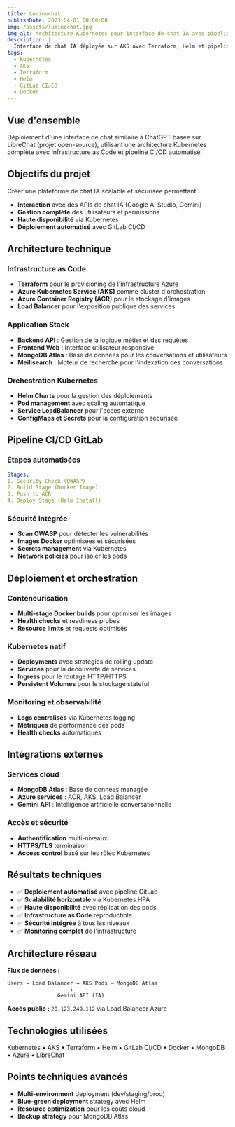 ```yaml
---
title: Luminochat
publishDate: 2023-04-01 00:00:00
img: /assets/luminochat.jpg
img_alt: Architecture Kubernetes pour interface de chat IA avec pipeline CI/CD
description: |
  Interface de chat IA déployée sur AKS avec Terraform, Helm et pipeline GitLab CI/CD complet
tags:
  - Kubernetes
  - AKS
  - Terraform
  - Helm
  - GitLab CI/CD
  - Docker
---
```


## Vue d'ensemble

Déploiement d'une interface de chat similaire à ChatGPT basée sur LibreChat (projet open-source), utilisant une architecture Kubernetes complète avec Infrastructure as Code et pipeline CI/CD automatisé.

## Objectifs du projet

Créer une plateforme de chat IA scalable et sécurisée permettant :
- **Interaction** avec des APIs de chat IA (Google AI Studio, Gemini)
- **Gestion complète** des utilisateurs et permissions
- **Haute disponibilité** via Kubernetes
- **Déploiement automatisé** avec GitLab CI/CD

## Architecture technique

### Infrastructure as Code
- **Terraform** pour le provisioning de l'infrastructure Azure
- **Azure Kubernetes Service (AKS)** comme cluster d'orchestration
- **Azure Container Registry (ACR)** pour le stockage d'images
- **Load Balancer** pour l'exposition publique des services

### Application Stack
- **Backend API** : Gestion de la logique métier et des requêtes
- **Frontend Web** : Interface utilisateur responsive
- **MongoDB Atlas** : Base de données pour les conversations et utilisateurs
- **Meilisearch** : Moteur de recherche pour l'indexation des conversations

### Orchestration Kubernetes
- **Helm Charts** pour la gestion des déploiements
- **Pod management** avec scaling automatique
- **Service LoadBalancer** pour l'accès externe
- **ConfigMaps et Secrets** pour la configuration sécurisée

## Pipeline CI/CD GitLab

### Étapes automatisées
```yaml
Stages:
1. Security Check (OWASP)
2. Build Stage (Docker Image)
3. Push to ACR
4. Deploy Stage (Helm Install)
```

### Sécurité intégrée
- **Scan OWASP** pour détecter les vulnérabilités
- **Images Docker** optimisées et sécurisées
- **Secrets management** via Kubernetes
- **Network policies** pour isoler les pods

## Déploiement et orchestration

### Conteneurisation
- **Multi-stage Docker builds** pour optimiser les images
- **Health checks** et readiness probes
- **Resource limits** et requests optimisés

### Kubernetes natif
- **Deployments** avec stratégies de rolling update
- **Services** pour la découverte de services
- **Ingress** pour le routage HTTP/HTTPS
- **Persistent Volumes** pour le stockage stateful

### Monitoring et observabilité
- **Logs centralisés** via Kubernetes logging
- **Métriques** de performance des pods
- **Health checks** automatiques

## Intégrations externes

### Services cloud
- **MongoDB Atlas** : Base de données managée
- **Azure services** : ACR, AKS, Load Balancer
- **Gemini API** : Intelligence artificielle conversationnelle

### Accès et sécurité
- **Authentification** multi-niveaux
- **HTTPS/TLS** terminaison
- **Access control** basé sur les rôles Kubernetes

## Résultats techniques

- ✅ **Déploiement automatisé** avec pipeline GitLab
- ✅ **Scalabilité horizontale** via Kubernetes HPA
- ✅ **Haute disponibilité** avec réplication des pods
- ✅ **Infrastructure as Code** reproductible
- ✅ **Sécurité intégrée** à tous les niveaux
- ✅ **Monitoring complet** de l'infrastructure

## Architecture réseau

**Flux de données :**
```
Users → Load Balancer → AKS Pods → MongoDB Atlas
                    ↓
                Gemini API (IA)
```

**Accès public :** `20.123.249.112` via Load Balancer Azure

## Technologies utilisées

Kubernetes • AKS • Terraform • Helm • GitLab CI/CD • Docker • MongoDB • Azure • LibreChat

## Points techniques avancés

- **Multi-environment** deployment (dev/staging/prod)
- **Blue-green deployment** strategy avec Helm
- **Resource optimization** pour les coûts cloud
- **Backup strategy** pour MongoDB Atlas